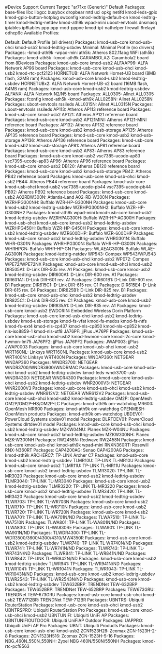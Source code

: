 #Device Support
Current Target: "ar71xx (Generic)"
Default Packages: base-files libc libgcc busybox dropbear mtd uci opkg netifd kmod-leds-gpio kmod-gpio-button-hotplug swconfig kmod-ledtrig-default-on kmod-ledtrig-timer kmod-ledtrig-netdev kmod-ath9k wpad-mini uboot-envtools dnsmasq iptables ip6tables ppp ppp-mod-pppoe kmod-ipt-nathelper firewall 6relayd odhcp6c
Available Profiles:
 
Default:
        Default Profile (all drivers)
        Packages: kmod-usb-core kmod-usb-ohci kmod-usb2 kmod-ledtrig-usbdev
Minimal:
        Minimal Profile (no drivers)
        Packages: -kmod-ath9k -wpad-mini
ath5k:
        Atheros 802.11abg WiFi (ath5k)
        Packages: kmod-ath5k -kmod-ath9k
CARAMBOLA2:
        Carambola2 board from 8Devices
        Packages: kmod-usb-core kmod-usb2
ALFAAP96:
        ALFA Network AP96 board
        Packages: kmod-usb-core kmod-usb-ohci kmod-usb2 kmod-rtc-pcf2123
HORNETUB:
        ALFA Network Hornet-UB board (8MB flash, 32MB ram)
        Packages: kmod-usb-core kmod-usb2 kmod-ledtrig-usbdev
HORNETUBx2:
        ALFA Network Hornet-UB-x2 board (16MB flash, 64MB ram)
        Packages: kmod-usb-core kmod-usb2 kmod-ledtrig-usbdev
ALFANX:
        ALFA Network N2/N5 board
        Packages:
ALL0305:
        Allnet ALL0305
        Packages: fconfig kmod-ath5k -kmod-ath9k
ALL0258N:
        Allnet ALL0258N
        Packages: uboot-envtools rssileds
ALL0315N:
        Allnet ALL0315N
        Packages: uboot-envtools rssileds
AP113:
        Atheros AP113 reference board
        Packages: kmod-usb-core kmod-usb2
AP121:
        Atheros AP121 reference board
        Packages: kmod-usb-core kmod-usb2
AP121MINI:
        Atheros AP121-MINI reference board
        Packages:
AP132:
        Atheros AP132 reference board
        Packages: kmod-usb-core kmod-usb2 kmod-usb-storage
AP135:
        Atheros AP135 reference board
        Packages: kmod-usb-core kmod-usb2 kmod-usb-storage
AP136:
        Atheros AP136 reference board
        Packages: kmod-usb-core kmod-usb2 kmod-usb-storage
AP81:
        Atheros AP81 reference board
        Packages: kmod-usb-core kmod-usb2
AP83:
        Atheros AP83 reference board
        Packages: kmod-usb-core kmod-usb2 vsc7385-ucode-ap83 vsc7395-ucode-ap83
AP96:
        Atheros AP96 reference board
        Packages: kmod-usb-core kmod-usb2
DB120:
        Atheros DB120 reference board
        Packages: kmod-usb-core kmod-usb2 kmod-usb-storage
PB42:
        Atheros PB42 reference board
        Packages: kmod-usb-core kmod-usb-ohci kmod-usb2
PB44:
        Atheros PB44 reference board
        Packages: kmod-usb-core kmod-usb-ohci kmod-usb2 vsc7385-ucode-pb44 vsc7395-ucode-pb44
PB92:
        Atheros PB92 reference board
        Packages: kmod-usb-core kmod-usb2
A02RBW300N:
        Atlantis-Land A02-RB-W300N
        Packages:
WZRHPG300NH:
        Buffalo WZR-HP-G300NH
        Packages: kmod-usb-core kmod-usb2 kmod-ledtrig-usbdev
WZRHPG300NH2:
        Buffalo WZR-HP-G300NH2
        Packages: kmod-ath9k wpad-mini kmod-usb-core kmod-usb2 kmod-ledtrig-usbdev
WZRHPAG300H:
        Buffalo WZR-HP-AG300H
        Packages: kmod-usb-ohci kmod-usb-core kmod-usb2 kmod-ledtrig-usbdev
WZRHPG450H:
        Buffalo WZR-HP-G450H
        Packages: kmod-usb-core kmod-usb2 kmod-ledtrig-usbdev
WZR600DHP:
        Buffalo WZR-600DHP
        Packages: kmod-usb-core kmod-usb2 kmod-ledtrig-usbdev
WHRG301N:
        Buffalo WHR-G301N
        Packages:
WHRHPG300N:
        Buffalo WHR-HP-G300N
        Packages:
WHRHPGN:
        Buffalo WHR-HP-GN
        Packages:
WLAEAG300N:
        Buffalo WLAE-AG300N
        Packages: kmod-ledtrig-netdev
WP543:
        Compex WP543/WPJ543
        Packages: kmod-usb-core kmod-usb-ohci kmod-usb2
WPE72:
        Compex WPE72/WPE72NX
        Packages: kmod-usb-core kmod-usb-ohci kmod-usb2
DIR505A1:
        D-Link DIR-505 rev. A1
        Packages: kmod-usb-core kmod-usb2 kmod-ledtrig-usbdev
DIR600A1:
        D-Link DIR-600 rev. A1
        Packages:
DIR601A1:
        D-Link DIR-601 rev. A1
        Packages:
DIR601B1:
        D-Link DIR-601 rev. B1
        Packages:
DIR615C1:
        D-Link DIR-615 rev. C1
        Packages:
DIR615E4:
        D-Link DIR-615 rev. E4
        Packages:
DIR825B1:
        D-Link DIR-825 rev. B1
        Packages: kmod-usb-core kmod-usb-ohci kmod-usb2 kmod-ledtrig-usbdev
DIR825C1:
        D-Link DIR-825 rev. C1
        Packages: kmod-usb-core kmod-usb2 kmod-ledtrig-usbdev
DIR835A1:
        D-Link DIR-835 rev. A1
        Packages: kmod-usb-core kmod-usb2
EWDORIN:
        Embedded Wireless Dorin Platform
        Packages: kmod-usb-core kmod-usb-ohci kmod-usb2 kmod-ledtrig-usbdev kmod-usb-storage kmod-fs-vfat kmod-fs-msdos kmod-fs-ntfs kmod-fs-ext4 kmod-nls-cp437 kmod-nls-cp850 kmod-nls-cp852 kmod-nls-iso8859-1 kmod-nls-utf8
JA76PF:
        jjPlus JA76PF
        Packages: kmod-usb-core kmod-usb-ohci kmod-usb2 kmod-hwmon-core kmod-i2c-core kmod-hwmon-lm75
JA76PF2:
        jjPlus JA76PF2
        Packages:
JWAP003:
        jjPlus JWAP0003
        Packages: kmod-usb-core kmod-usb-ohci kmod-usb2
WRT160NL:
        Linksys WRT160NL
        Packages: kmod-usb-core kmod-usb2
WRT400N:
        Linksys WRT400N
        Packages:
WNDAP360:
        NETGEAR WNDAP360
        Packages:
WNDR3700:
        NETGEAR WNDR3700/WNDR3800/WNDRMAC
        Packages: kmod-usb-core kmod-usb-ohci kmod-usb2 kmod-ledtrig-usbdev kmod-leds-wndr3700-usb
WNDR4300:
        NETGEAR WNDR4300
        Packages: kmod-usb-core kmod-usb-ohci kmod-usb2 kmod-ledtrig-usbdev
WNR2000V3:
        NETGEAR WNR2000V3
        Packages: kmod-usb-core kmod-usb-ohci kmod-usb2 kmod-ledtrig-usbdev
WNR612V2:
        NETGEAR WNR612V2
        Packages: kmod-usb-core kmod-usb-ohci kmod-usb2 kmod-ledtrig-usbdev
OM2P:
        OpenMesh OM2P/OM2P-HS/OM2P-LC
        Packages: kmod-ath9k om-watchdog
MR600:
        OpenMesh MR600
        Packages: kmod-ath9k om-watchdog
OPENMESH:
        OpenMesh products
        Packages: kmod-ath9k om-watchdog
UBDEV01:
        PowerCloud Systems ubdev01 model
        Packages:
DLRTDEV01:
        PowerCloud Systems dlrtdev01 model
        Packages: kmod-usb-core kmod-usb-ohci kmod-usb2 kmod-ledtrig-usbdev
MZKW04NU:
        Planex MZK-W04NU
        Packages: kmod-usb-core kmod-usb2 kmod-ledtrig-usbdev
MZKW300NH:
        Planex MZK-W300NH
        Packages:
RW2458N:
        Redwave RW2458N
        Packages: kmod-usb-core kmod-usb-ohci kmod-ath9k wpad-mini
RNXN360RT:
        Rosewill RNX-N360RT
        Packages:
CAP4200AG:
        Senao CAP4200AG
        Packages: kmod-ath9k
ARCHERC7:
        TP-LINK Archer C7
        Packages: kmod-usb-core kmod-usb2 kmod-ledtrig-usbdev
TLMR10U:
        TP-LINK TL-MR10U
        Packages: kmod-usb-core kmod-usb2
TLMR11U:
        TP-LINK TL-MR11U
        Packages: kmod-usb-core kmod-usb2 kmod-ledtrig-usbdev
TLMR3020:
        TP-LINK TL-MR3020
        Packages: kmod-usb-core kmod-usb2 kmod-ledtrig-usbdev
TLMR3040:
        TP-LINK TL-MR3040
        Packages: kmod-usb-core kmod-usb2 kmod-ledtrig-usbdev
TLMR3220:
        TP-LINK TL-MR3220
        Packages: kmod-usb-core kmod-usb2 kmod-ledtrig-usbdev
TLMR3420:
        TP-LINK TL-MR3420
        Packages: kmod-usb-core kmod-usb2 kmod-ledtrig-usbdev
TLWR703:
        TP-LINK TL-WR703N
        Packages: kmod-usb-core kmod-usb2
TLWR710:
        TP-LINK TL-WR710N
        Packages: kmod-usb-core kmod-usb2
TLWR720:
        TP-LINK TL-WR720N
        Packages: kmod-usb-core kmod-usb2
TLWA701:
        TP-LINK TL-WA701N/ND
        Packages:
TLWA7510:
        TP-LINK TL-WA7510N
        Packages:
TLWA801:
        TP-LINK TL-WA801N/ND
        Packages:
TLWA830:
        TP-LINK TL-WA830RE
        Packages:
TLWA901:
        TP-LINK TL-WA901N/ND
        Packages:
TLWDR4300:
        TP-LINK TL-WDR3500/3600/4300/4310/MW4350R
        Packages: kmod-usb-core kmod-usb2 kmod-ledtrig-usbdev
TLWR740:
        TP-LINK TL-WR740N/ND
        Packages:
TLWR741:
        TP-LINK TL-WR741N/ND
        Packages:
TLWR743:
        TP-LINK TL-WR743N/ND
        Packages:
TLWR841:
        TP-LINK TL-WR841N/ND
        Packages:
TLWR842:
        TP-LINK TL-WR842N/ND
        Packages: kmod-usb-core kmod-usb2 kmod-ledtrig-usbdev
TLWR941:
        TP-LINK TL-WR941N/ND
        Packages:
TLWR1041:
        TP-LINK TL-WR1041N
        Packages:
TLWR1043:
        TP-LINK TL-WR1043N/ND
        Packages: kmod-usb-core kmod-usb2 kmod-ledtrig-usbdev
TLWR2543:
        TP-LINK TL-WR2543N/ND
        Packages: kmod-usb-core kmod-usb2 kmod-ledtrig-usbdev
TEW632BRP:
        TRENDNet TEW-632BRP
        Packages:
TEW652BRP:
        TRENDNet TEW-652BRP
        Packages:
TEW673GRU:
        TRENDNet TEW-673GRU
        Packages: kmod-usb-core kmod-usb-ohci kmod-usb2
TEW712BR:
        TRENDNet TEW-712BR
        Packages:
UBNTRS:
        Ubiquiti RouterStation
        Packages: kmod-usb-core kmod-usb-ohci kmod-usb2
UBNTRSPRO:
        Ubiquiti RouterStation Pro
        Packages: kmod-usb-core kmod-usb-ohci kmod-usb2
UBNTUNIFI:
        Ubiquiti UniFi AP
        Packages:
UBNTUNIFIOUTDOOR:
        Ubiquiti UniFiAP Outdoor
        Packages:
UAPPRO:
        Ubiquiti UniFi AP Pro
        Packages:
UBNT:
        Ubiquiti Products
        Packages: kmod-usb-core kmod-usb-ohci kmod-usb2
ZCN1523H28:
        Zcomax ZCN-1523H-2-8
        Packages:
ZCN1523H516:
        Zcomax ZCN-1523H-5-16
        Packages:
NBG_460N_550N_550NH:
        Zyxel NBG 460N/550N/550NH
        Packages: kmod-rtc-pcf8563
